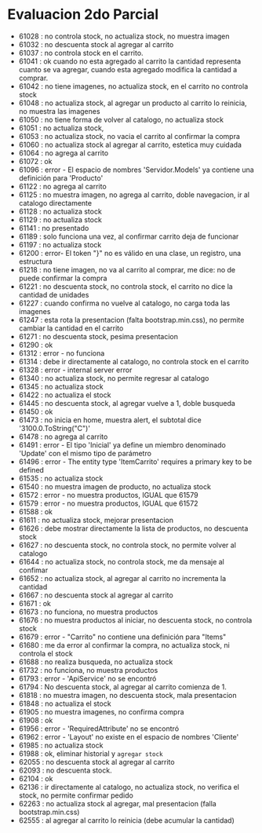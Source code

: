 # Evaluacion 2do Parcial
- 61028 : no controla stock, no actualiza stock, no muestra imagen
- 61032 : no descuenta stock al agregar al carrito
- 61037 : no controla stock en el carrito.
- 61041 : ok cuando no esta agregado al carrito la cantidad representa cuanto se va agregar, cuando esta agregado modifica la cantidad a comprar. 
- 61042 : no tiene imagenes, no actualiza stock, en el carrito no controla stock
- 61048 : no actualiza stock, al agregar un producto al carrito lo reinicia, no muestra las imagenes
- 61050 : no tiene forma de volver al catalogo, no actualiza stock
- 61051 : no actualiza stock, 
- 61053 : no actualiza stock, no vacia el carrito al confirmar la compra
- 61060 : no actualiza stock al agregar al carrito, estetica muy cuidada
- 61064 : no agrega al carrito
- 61072 : ok
- 61096 : error - El espacio de nombres 'Servidor.Models' ya contiene una definición para 'Producto'
- 61122 : no agrega al carrito
- 61125 : no muestra imagen, no agrega al carrito, doble navegacion, ir al catalogo directamente
- 61128 : no actualiza stock
- 61129 : no actualiza stock
- 61141 : no presentado
- 61189 : solo funciona una vez, al confirmar carrito deja de funcionar
- 61197 : no actualiza stock
- 61200 : error- El token "}" no es válido en una clase, un registro, una estructura
- 61218 : no tiene imagen, no va al carrito al comprar, me dice: no de puede confirmar la compra
- 61221 : no descuenta stock, no controla stock, el carrito no dice la cantidad de unidades
- 61227 : cuando confirma no vuelve al catalogo, no carga toda las imagenes
- 61247 : esta rota la presentacion (falta bootstrap.min.css), no permite cambiar la cantidad en el carrito
- 61271 : no descuenta stock, pesima presentacion
- 61290 : ok
- 61312 : error - no funciona
- 61314 : debe ir directamente al catalogo, no controla stock en el carrito
- 61328 : error - internal server error
- 61340 : no actualiza stock, no permite regresar al catalogo
- 61345 : no actualiza stock
- 61422 : no actualiza el stock
- 61445 : no descuenta stock, al agregar vuelve a 1, doble busqueda
- 61450 : ok
- 61473 : no inicia en home, muestra alert, el subtotal dice '3100.0.ToString("C")'
- 61478 : no agrega al carrito
- 61491 : error - El tipo 'Inicial' ya define un miembro denominado 'Update' con el mismo tipo de parámetro
- 61496 : error - The entity type 'ItemCarrito' requires a primary key to be defined
- 61535 : no actualiza stock
- 61540 : no muestra imagen de producto, no actualiza stock
- 61572 : error - no muestra productos, IGUAL que 61579
- 61579 : error - no muestra productos, IGUAL que 61572
- 61588 : ok
- 61611 : no actualiza stock, mejorar presentacion
- 61626 : debe mostrar directamente la lista de productos, no descuenta stock
- 61627 : no descuenta stock, no controla stock, no permite volver al catalogo
- 61644 : no actualiza stock, no controla stock, me da mensaje al confimar
- 61652 : no actualiza stock, al agregar al carrito no incrementa la cantidad
- 61667 : no descuenta stock al agregar al carrito 
- 61671 : ok
- 61673 : no funciona, no muestra productos
- 61676 : no muestra productos al iniciar, no descuenta stock, no controla stock
- 61679 : error - "Carrito" no contiene una definición para "Items"
- 61680 : me da error al confirmar la compra, no actualiza stock, ni controla el stock
- 61688 : no realiza busqueda, no actualiza stock
- 61732 : no funciona, no muestra productos
- 61793 : error - 'ApiService' no se encontró
- 61794 : No descuenta stock, al agregar al carrito comienza de 1.
- 61818 : no muestra imagen, no descuenta stock, mala presentacion
- 61848 : no actualiza el stock
- 61905 : no muestra imagenes, no confirma compra
- 61908 : ok 
- 61956 : error - 'RequiredAttribute' no se encontró
- 61962 : error - 'Layout' no existe en el espacio de nombres 'Cliente'
- 61985 : no actualiza stock
- 61988 : ok, eliminar historial y `agregar stock`
- 62055 : no descuenta stock al agregar al carrito
- 62093 : no descuenta stock.
- 62104 : ok
- 62136 : ir directamente al catalogo, no actualiza stock, no verifica el stock, no permite confirmar pedido
- 62263 : no actualiza stock al agregar, mal presentacion (falla bootstrap.min.css)
- 62555 : al agregar al carrito lo reinicia (debe acumular la cantidad)
